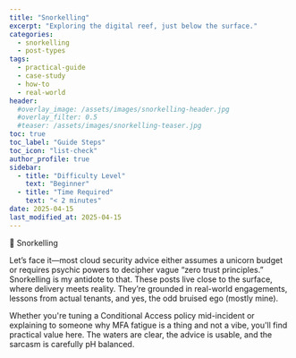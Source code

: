 ```yaml
---
title: "Snorkelling"
excerpt: "Exploring the digital reef, just below the surface."
categories:
  - snorkelling
  - post-types
tags:
  - practical-guide
  - case-study
  - how-to
  - real-world
header:
  #overlay_image: /assets/images/snorkelling-header.jpg
  #overlay_filter: 0.5
  #teaser: /assets/images/snorkelling-teaser.jpg
toc: true
toc_label: "Guide Steps"
toc_icon: "list-check"
author_profile: true
sidebar:
  - title: "Difficulty Level"
    text: "Beginner"
  - title: "Time Required"
    text: "< 2 minutes"
date: 2025-04-15
last_modified_at: 2025-04-15
---
```


🥽 Snorkelling


Let’s face it—most cloud security advice either assumes a unicorn budget or requires psychic powers to decipher vague “zero trust principles.” Snorkelling is my antidote to that. These posts live close to the surface, where delivery meets reality. They’re grounded in real-world engagements, lessons from actual tenants, and yes, the odd bruised ego (mostly mine).

Whether you're tuning a Conditional Access policy mid-incident or explaining to someone why MFA fatigue is a thing and not a vibe, you'll find practical value here. The waters are clear, the advice is usable, and the sarcasm is carefully pH balanced.